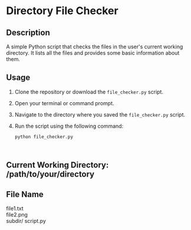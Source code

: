 # Directory File Checker

## Description
A simple Python script that checks the files in the user's current working directory. It lists all the files and provides some basic information about them.

## Usage

1. Clone the repository or download the `file_checker.py` script.
2. Open your terminal or command prompt.
3. Navigate to the directory where you saved the `file_checker.py` script.
4. Run the script using the following command:

   ```shell
   python file_checker.py



Current Working Directory: /path/to/your/directory
---------------
File Name    
---------------
file1.txt    
file2.png    
subdir/
script.py



<!--
coming soon 
Current Working Directory: /path/to/your/directory
---------------------------------------------
File Name         Size (bytes)       Created On
---------------------------------------------
file1.txt         1024               2023-01-15
file2.png         2048               2023-01-14
subdir/
script.py         512                2023-01-16

 -->
